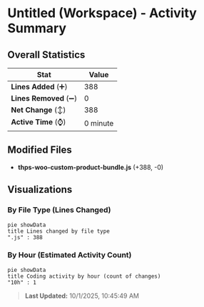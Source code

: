 # Untitled (Workspace) - Activity Summary 

## Overall Statistics

| Stat                   | Value                                                             |
| ---------------------- | ----------------------------------------------------------------- |
| **Lines Added** (➕)   | 388                                          |
| **Lines Removed** (➖) | 0                                        |
| **Net Change** (↕)    | 388                |
| **Active Time** (⌚)   | 0 minute |


## Modified Files
- **thps-woo-custom-product-bundle.js** (+388, -0)

## Visualizations

### By File Type (Lines Changed)

```mermaid
pie showData
title Lines changed by file type
".js" : 388
```

### By Hour (Estimated Activity Count)

```mermaid
pie showData
title Coding activity by hour (count of changes)
"10h" : 1
```


> **Last Updated:** 10/1/2025, 10:45:49 AM